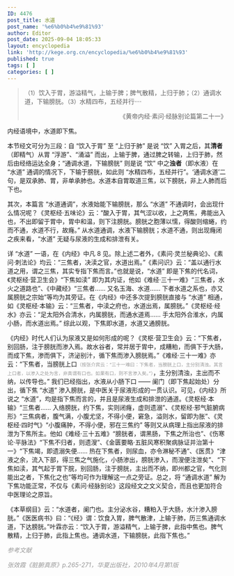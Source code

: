 ```yaml
---
ID: 4476
post_title: 水道
post_name: '%e6%b0%b4%e9%81%93'
author: Editor
post_date: 2025-09-04 18:05:33
layout: encyclopedia
link: 'http://kege.org.cn/encyclopedia/%e6%b0%b4%e9%81%93'
published: true
tags: [ ]
categories: [ ]
---
```

<blockquote><span style="font-size: 10pt;">（1）</span>饮入于胃，游溢精气，上输于脾；脾气散精，上归于肺；<span style="font-size: 10pt;">（2）</span>通调水道，下输膀胱。<span style="font-size: 10pt;">（3）</span>水精四布，五经并行····
<p style="text-align: right;">《黄帝内经·素问·经脉别论篇第二十一》</p>
</blockquote>
内经语境中，水道即下焦。

本节经文可分为三段：自 “饮入于胃” 至 “上归于肺” 是说 “饮” 入胃之后，其<strong>清者</strong>（即精气）从胃 “浮游”、“涌溢” 而出，上输于脾，通过脾之转输，上归于肺，然后由经络运达全身；“通调水道，下输膀胱” 则是说 “饮” 中之<strong>浊者</strong>（即水液）在 “水道” 通调的情况下，下输于膀胱，如此则 “水精四布，五经并行”。‘通调水道’二句，是双承肺、胃，非单承肺也。水道本自胃取道三焦，以下膀胱，非上人肺而后下也。

其次，本篇言 “水道通调”，水液始能下输膀胱，那么 “水道” 不通调时，会出现什么情况呢？《灵枢经·五味论》云：“酸入于胃，其气涩以收，上之两焦，弗能出入也，不出即留于胃中，胃中和温，则下注膀胱。膀胱之胞薄以懦，得酸则缩蜷，约而不通，水道不行，故癃。” 从水道通调，水液下输膀胱；水道不通，则出现癃闭之疾来看，“水道” 无疑与尿液的生成和排泄有关。

详 “水道” 一语，在《内经》中凡 8 见。除上述二者外，《素问·灵兰秘典论》、《素问·刺法论》均云：“三焦者，决渎之官，水道出焉。”《素问识》云：“盖以通行水道之用，谓之三焦，其实专指下焦而言。”也就是说，“水道” 即是下焦的代名词，《灵枢经·营卫生会》“下焦如渎” 即为其内证，他如《难经·三十一难》“三焦者，水火之道路也”、《中藏经》“三焦者…… 又名玉海、水道…… 下者水道之系也，亦又属膀胱之宗始”等均为其旁证。在《内经》中还多次提到膀胱直接与 “水道” 相通，如《灵枢经·本输》云：“三焦者，中渎之府也，水道出焉，属膀胱。”《灵枢经·经水》亦云：“足太阳外合清水，内属膀胱，而通水道焉…… 手太阳外合淮水，内属小肠，而水道出焉。” 综此以观，下焦即水道，水道又通膀胱。

《内经》时代人们认为尿液又是如何形成的呢？《灵枢·营卫生会》云：“下焦者，别回肠，注于膀胱而渗入焉。故水谷者，常并居于胃中，成糟粕，而俱下于大肠，而成下焦，渗而俱下，济泌别汁，循下焦而渗入膀胱焉。”《难经·三十一难》亦云：“下焦者，当膀胱上口<span style="color: #999999; font-size: 8pt;">（按张介宾云：“三十一难曰：下焦者，当膀胱上口，主分别清浊。其言上口者，以渗入之处为言，非真谓有口也。如果有口，则不言渗入矣。”）</span>，主分别清浊，主出而不纳，以传导也。” 我们已经指出，水液从小肠下口 —— 阑门（即下焦起始处）分出，循下焦 “水道” 渗入膀胱，是中医关于尿液形成的一贯认识。可见，《内经》所说之 “水道”，均是指下焦而言的，并且是尿液生成和排泄的通道。《灵枢经·本输》“三焦者…… 入络膀胱，约下焦，实则闭癃，虚则遗溺”、《灵枢经·邪气脏腑病形》“三焦病者，腹气满，小腹尤坚，不得小便，窘急，溢则水，留即为胀”、《灵枢经·四时气》“小腹痛肿，不得小便，邪在三焦约” 等则又从病理上指出尿液的排泄为下焦所主。他如《难经·三十五难》“膀胱者，谓黑肠，下焦之所治也”、《伤寒论·平脉法》“下焦不归者，则遗溲”、《金匮要略·五脏风寒积聚病脉证并治第十一》“下焦竭，即遗溺失便…… 热在下焦者，则尿血，亦令淋秘不通”、《医贯》“津液之余，流入下部，得三焦之气施化，小肠渗出，膀胱渗入，而溲便注泄矣”、“下焦如渎，其气起于胃下脘，别回肠，注于膀胱，主出而不纳，即州都之官，气化则能出之者，下焦化之也”等均可作为理解这一点之旁证。总之，将 “通调水道” 解为下焦功能正常，不仅与《素问·经脉别论》这段经文之文义契合，而且也更加符合中医理论之原旨。

《本草纲目》云：“水道者，阑门也。主分泌水谷，糟粕入于大肠，水汁渗入膀胱。”《医医病书》曰：“《经》谓：饮食入胃，脾气散津，上输于肺，历三焦通调水道，下达膀胱。”叶霖亦云：“饮入于胃，游溢精气，上输于脾，此指中焦也。脾气散精，上归于肺，此指上焦也。通调水道，下输膀胱，此指下焦也。”

<span style="color: #999999;"><em>参考文献</em></span>

<span style="color: #999999;"><em> 张效霞《脏腑真原》p.265-271，华夏出版社，2010年4月第1版</em></span>
